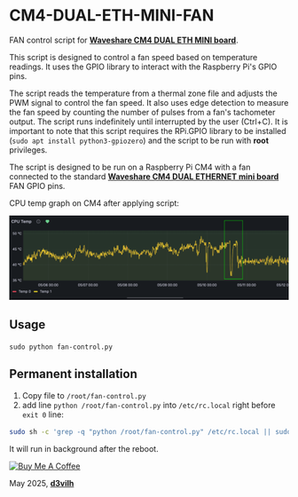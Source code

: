 # CM4-DUAL-ETH-MINI-FAN
FAN control script for [**Waveshare CM4 DUAL ETH MINI board**](https://www.waveshare.com/cm4-dual-eth-mini.htm).

This script is designed to control a fan speed based on temperature readings.
It uses the GPIO library to interact with the Raspberry Pi's GPIO pins.

The script reads the temperature from a thermal zone file and adjusts the PWM signal to control the fan speed.
It also uses edge detection to measure the fan speed by counting the number of pulses from a fan's tachometer output.
The script runs indefinitely until interrupted by the user (Ctrl+C).
It is important to note that this script requires the RPi.GPIO library to be installed (`sudo apt install python3-gpiozero`) and the script to be run with **root** privileges.

The script is designed to be run on a Raspberry Pi CM4 with a fan connected to the standard [**Waveshare CM4 DUAL ETHERNET mini board**](https://www.waveshare.com/wiki/CM4-DUAL-ETH-MINI) FAN GPIO pins.

CPU temp graph on CM4 after applying script:

![FAN running graph after script execution](/FAN-Graph.png) 

## Usage
`sudo python fan-control.py`

## Permanent installation

1. Copy file to `/root/fan-control.py`
2. add line `python /root/fan-control.py` into `/etc/rc.local` right before `exit 0` line:
```bash
sudo sh -c 'grep -q "python /root/fan-control.py" /etc/rc.local || sudo sed -i "/exit 0/i python /root/fan-control.py" /etc/rc.local'
```

It will run in background after the reboot.


<a href="https://www.buymeacoffee.com/d3vilh" target="_blank"><img src="https://cdn.buymeacoffee.com/buttons/v2/default-yellow.png" alt="Buy Me A Coffee" height="51" width="217"></a>

May 2025, [**d3vilh**](https://github.com/d3vilh)